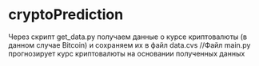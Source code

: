 # cryptoPrediction
Через скрипт get_data.py получаем данные о курсе криптовалюты (в данном случае Bitcoin) и сохраняем их в файл data.cvs
//Файл main.py прогнозирует курс криптовалюты на основании полученных данных
